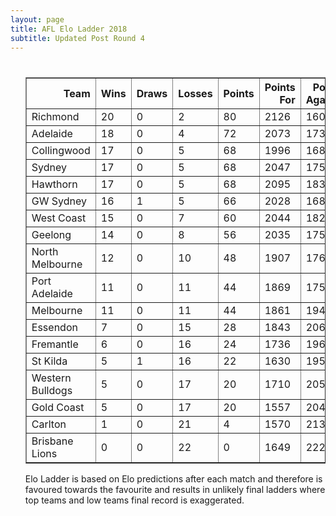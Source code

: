 ```yaml
---
layout: page
title: AFL Elo Ladder 2018
subtitle: Updated Post Round 4
---
```

<ul class="ladder">
<div class="blurb">
  <h1></h1>
  <p>
      <table border="1" class="dataframe">   <thead>     <tr style="text-align: right;">       <th>Team</th>       <th>Wins</th>       <th>Draws</th>       <th>Losses</th>       <th>Points</th>       <th>Points For</th>       <th>Points Against</th>       <th>Percentage</th>     </tr>   </thead>   <tbody>     <tr>       <td>Richmond</td>       <td>20</td>       <td>0</td>       <td>2</td>       <td>80</td>       <td>2126</td>       <td>1602</td>       <td>132.709</td>     </tr>     <tr>       <td>Adelaide</td>       <td>18</td>       <td>0</td>       <td>4</td>       <td>72</td>       <td>2073</td>       <td>1735</td>       <td>119.481</td>     </tr>     <tr>       <td>Collingwood</td>       <td>17</td>       <td>0</td>       <td>5</td>       <td>68</td>       <td>1996</td>       <td>1682</td>       <td>118.668</td>     </tr>     <tr>       <td>Sydney</td>       <td>17</td>       <td>0</td>       <td>5</td>       <td>68</td>       <td>2047</td>       <td>1758</td>       <td>116.439</td>     </tr>     <tr>       <td>Hawthorn</td>       <td>17</td>       <td>0</td>       <td>5</td>       <td>68</td>       <td>2095</td>       <td>1830</td>       <td>114.481</td>     </tr>     <tr>       <td>GW Sydney</td>       <td>16</td>       <td>1</td>       <td>5</td>       <td>66</td>       <td>2028</td>       <td>1688</td>       <td>120.142</td>     </tr>     <tr>       <td>West Coast</td>       <td>15</td>       <td>0</td>       <td>7</td>       <td>60</td>       <td>2044</td>       <td>1821</td>       <td>112.246</td>     </tr>     <tr>       <td>Geelong</td>       <td>14</td>       <td>0</td>       <td>8</td>       <td>56</td>       <td>2035</td>       <td>1754</td>       <td>116.021</td>     </tr>     <tr>       <td>North Melbourne</td>       <td>12</td>       <td>0</td>       <td>10</td>       <td>48</td>       <td>1907</td>       <td>1762</td>       <td>108.229</td>     </tr>     <tr>       <td>Port Adelaide</td>       <td>11</td>       <td>0</td>       <td>11</td>       <td>44</td>       <td>1869</td>       <td>1759</td>       <td>106.254</td>     </tr>     <tr>       <td>Melbourne</td>       <td>11</td>       <td>0</td>       <td>11</td>       <td>44</td>       <td>1861</td>       <td>1949</td>       <td>95.4849</td>     </tr>     <tr>       <td>Essendon</td>       <td>7</td>       <td>0</td>       <td>15</td>       <td>28</td>       <td>1843</td>       <td>2064</td>       <td>89.2926</td>     </tr>     <tr>       <td>Fremantle</td>       <td>6</td>       <td>0</td>       <td>16</td>       <td>24</td>       <td>1736</td>       <td>1965</td>       <td>88.3461</td>     </tr>     <tr>       <td>St Kilda</td>       <td>5</td>       <td>1</td>       <td>16</td>       <td>22</td>       <td>1630</td>       <td>1955</td>       <td>83.376</td>     </tr>     <tr>       <td>Western Bulldogs</td>       <td>5</td>       <td>0</td>       <td>17</td>       <td>20</td>       <td>1710</td>       <td>2059</td>       <td>83.05</td>     </tr>     <tr>       <td>Gold Coast</td>       <td>5</td>       <td>0</td>       <td>17</td>       <td>20</td>       <td>1557</td>       <td>2041</td>       <td>76.2861</td>     </tr>     <tr>       <td>Carlton</td>       <td>1</td>       <td>0</td>       <td>21</td>       <td>4</td>       <td>1570</td>       <td>2131</td>       <td>73.6743</td>     </tr>     <tr>       <td>Brisbane Lions</td>       <td>0</td>       <td>0</td>       <td>22</td>       <td>0</td>       <td>1649</td>       <td>2221</td>       <td>74.2458</td>     </tr>   </tbody> </table>
</p>
<p> Elo Ladder is based on Elo predictions after each match and therefore is favoured towards the favourite and results in unlikely final ladders where top teams and low teams final record is exaggerated.
</p>
</div><!-- /.blurb -->	
</ul>
